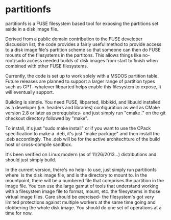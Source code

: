 partitionfs
===========

partitionfs is a FUSE filesystem based tool for exposing the partitions set aside in a disk image file.

Derived from a public domain contribution to the FUSE developer discussion list, the code provides a
fairly useful method to provide access to a disk image file's partition scheme so that someone can then
do FUSE mounts of the filesystems in the partitons.  This allows things like no-root/sudo access 
needed builds of disk images from start to finish when combined with other FUSE filesystems.  

Currently, the code is set up to work solely with a MSDOS partition table.  Future releases are planned
to support a larger range of partition types such as GPT- whatever libparted helps enable this filesystem
to expose, it will eventually support.

Building is simple.  You need FUSE, libparted, libblkid, and libuuid installed as a developer (i.e. 
headers and libraries) configuration as well as CMake version 2.8 or later as prerequisites- and just 
simply run "cmake ." on the git checkout directory followed by "make".

To install, it's just "sudo make install" or if you want to use the CPack specification to make a
.deb, it's just "make package" and then install the .deb accordingly.  The .deb will be for the 
active architechture of the build host or cross-compile sandbox.

It's been verified on Linux modern (as of 11/26/2013...) distributions and should just simply build.

In the current version, there's no help- to use, just simply run partitionfs <image file> <mountpoint>
where <image file> is the disk image file, and <mountpoint> is the directory to mount to.  In the 
mountpoint, there will be a numbered file that comprises the partition in the image file.  You can use
the large gamut of tools that understand working with a filesystem image file to format, mount, etc.
the filesystems in those virtual image files.  Care should be exercised- the filesystem's got very 
limited protections against multiple workers at the same time going and clobbering the whole disk
image.  You should do one set of operations at a time for now.
